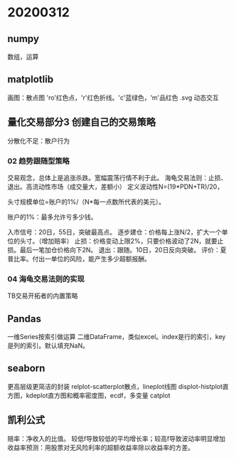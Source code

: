 # 20200312

## numpy
数组，运算

## matplotlib
画图：散点图
'ro'红色点，'r'红色折线。'c'蓝绿色，'m'品红色
.svg 动态交互

## 量化交易部分3 创建自己的交易策略
分散化不足：散户行为
### 02 趋势跟随型策略
交易观念，总体上是追涨杀跌。宽幅震荡行情不利于此。
海龟交易法则：止损、退出。高流动性市场（成交量大，差额小）
定义波动性N=(19*PDN+TR)/20，

头寸规模单位=账户的1%/（N*每一点数所代表的美元）。

账户的1%：最多允许亏多少钱。

入市信号：20日，55日，突破最高点。
逐步建仓：价格每上涨N/2，扩大一个单位的头寸。（增加赔率）
止损：价格变动上限2%，只要价格波动了2N，就要止损。最后一笔加仓价格向下2N。
退出：跟随。10日，20日反向突破。
评价：夏普比率。付出一单位的风险，能产生多少超额报酬。

### 04 海龟交易法则的实现
TB交易开拓者的内置策略

## Pandas
一维Series按索引做运算
二维DataFrame，类似excel。index是行的索引，key是列的索引。默认填充NaN。

## seaborn
更高层级更简洁的封装
relplot-scatterplot散点，lineplot线图
displot-histplot直方图，kdeplot直方图和概率密度图，ecdf，多变量
catplot

## 凯利公式
赔率：净收入的比值。
较低f导致较低的平均增长率；较高f导致波动率明显增加
收益率预测：用股票对无风险利率的超额收益率除以收益率的方差。